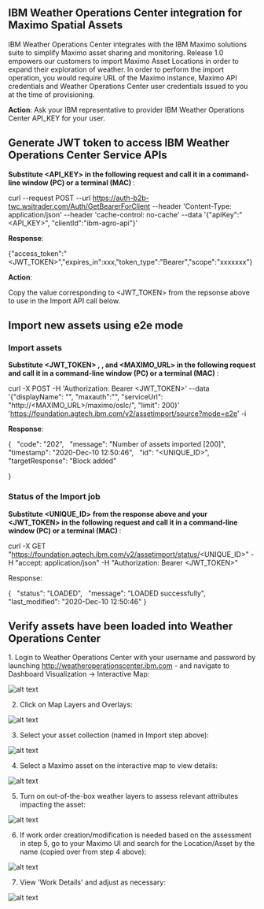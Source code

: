 ## IBM Weather Operations Center integration for Maximo Spatial Assets </h1> 

IBM Weather Operations Center integrates with the IBM Maximo solutions suite to simplify Maximo asset sharing and monitoring. Release 1.0 empowers our customers to import Maximo Asset Locations in order to expand their exploration of weather. In order to perform the import operation, you would require URL of the Maximo instance, Maximo API credentials and Weather Operations Center user credentials issued to you at the time of provisioning. 

<b>Action</b>: Ask your IBM representative to provider IBM Weather Operations Center API_KEY for your user. 

## Generate JWT token to access IBM Weather Operations Center Service APIs
  
<b>Substitute <API_KEY> in the following request and call it in a command-line window (PC) or a terminal (MAC) </b>: 

 curl --request POST --url https://auth-b2b-twc.wsitrader.com/Auth/GetBearerForClient --header 'Content-Type: application/json' --header 'cache-control: no-cache' --data '{"apiKey":"<API_KEY>", "clientId":"ibm-agro-api"}'

<b>Response</b>: 

  {"access_token":"<JWT_TOKEN>","expires_in":xxx,"token_type":"Bearer","scope":"xxxxxxx"}
 
<b>Action</b>:

  Copy the value corresponding to <JWT_TOKEN> from the repsonse above to use in the Import API call below.
 
## Import new assets using e2e mode


### Import assets

<b>Substitute <JWT_TOKEN> , <Asset Collection Name> , <MAXIMO AUTH> and <MAXIMO_URL> in the following request and call it in a command-line window (PC) or a terminal (MAC) </b>: 

curl -X POST -H 'Authorization: Bearer <JWT_TOKEN>' --data '{"displayName": "<Asset Collection Name>", "maxauth":"<MAXIMO AUTH>", "serviceUrl": "http://<MAXIMO_URL>/maximo/oslc/", "limit": 200}' 'https://foundation.agtech.ibm.com/v2/assetimport/source?mode=e2e' -i


<b>Response</b>:


{
  "code": "202",
  "message": "Number of assets imported [200]",
  "timestamp": "2020-Dec-10 12:50:46",
  "id": "<UNIQUE_ID>",
  "targetResponse": "Block added"


}


### Status of the Import job


<b>Substitute <UNIQUE_ID> from the response above and your <JWT_TOKEN> in the following request and call it in a command-line window (PC) or a terminal (MAC) </b>: 


curl -X GET "https://foundation.agtech.ibm.com/v2/assetimport/status/<UNIQUE_ID>" -H "accept: application/json" -H "Authorization: Bearer <JWT_TOKEN>"


Response:


{
  "status": "LOADED",
  "message": "LOADED successfully",
  "last_modified": "2020-Dec-10 12:50:46"
}


## Verify assets have been loaded into Weather Operations Center



 1. Login to Weather Operations Center with your username and password by launching http://weatheroperationscenter.ibm.com - and navigate to Dashboard Visualization -> Interactive Map:
 
![alt text](https://github.com/IBM/Weather-Operations-Center/blob/master/docs/resources/woc-maximo01.png?raw=true)

 2. Click on Map Layers and Overlays:
  
 ![alt text](https://github.com/IBM/Weather-Operations-Center/blob/master/docs/resources/woc-maximo02.png?raw=true)
 
 3. Select your asset collection (named <Asset Collection Name> in Import step above):
  
 ![alt text](https://github.com/IBM/Weather-Operations-Center/blob/master/docs/resources/woc-maximo03.png?raw=true)
  
 4. Select a Maximo asset on the interactive map to view details:
  
 ![alt text](https://github.com/IBM/Weather-Operations-Center/blob/master/docs/resources/woc-maximo04.png?raw=true)
  
 5. Turn on out-of-the-box weather layers to assess relevant attributes impacting the asset:
  
 ![alt text](https://github.com/IBM/Weather-Operations-Center/blob/master/docs/resources/woc-maximo05.png?raw=true)
  
 6. If work order creation/modification is needed based on the assessment in step 5, go to your Maximo UI and search for the Location/Asset by the name (copied over from step 4 above):
  
 ![alt text](https://github.com/IBM/Weather-Operations-Center/blob/master/docs/resources/woc-maximo06.png?raw=true)
  
 7. View 'Work Details' and adjust as necessary:
  
 ![alt text](https://github.com/IBM/Weather-Operations-Center/blob/master/docs/resources/woc-maximo07.png?raw=true)
  
  
  
